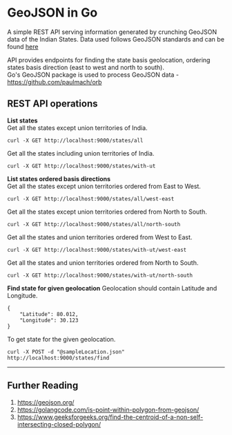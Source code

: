 # GeoJSON in Go
A simple REST API serving information generated by crunching GeoJSON data of the Indian States. Data used follows GeoJSON standards and can be found [here](https://raw.githubusercontent.com/Subhash9325/GeoJson-Data-of-Indian-States/master/Indian_States)

API provides endpoints for finding the state basis geolocation, ordering states basis direction (east to west and north to south).<br>
Go's GeoJSON package is used to process GeoJSON data - https://github.com/paulmach/orb

## REST API operations
**List states** <br>
Get all the states except union territories of India.<br>
```
curl -X GET http://localhost:9000/states/all
```

Get all the states including union territories of India.<br>
```
curl -X GET http://localhost:9000/states/with-ut
```

**List states ordered basis directions**<br>
Get all the states except union territories ordered from East to West.<br>
```
curl -X GET http://localhost:9000/states/all/west-east
```

Get all the states except union territories ordered from North to South.<br>
```
curl -X GET http://localhost:9000/states/all/north-south
```

Get all the states and union territories ordered from West to East.<br>
```
curl -X GET http://localhost:9000/states/with-ut/west-east
```

Get all the states and union territories ordered from North to South.<br>
```
curl -X GET http://localhost:9000/states/with-ut/north-south
```

**Find state for given geolocation**
Geolocation should contain Latitude and Longitude.<br>
```
{
    "Latitude": 80.012,
    "Longitude": 30.123
}
```

To get state for the given geolocation.<br>
```
curl -X POST -d "@sampleLocation.json" http://localhost:9000/states/find
```

---
## Further Reading
1. https://geojson.org/ 
2. https://golangcode.com/is-point-within-polygon-from-geojson/
3. https://www.geeksforgeeks.org/find-the-centroid-of-a-non-self-intersecting-closed-polygon/